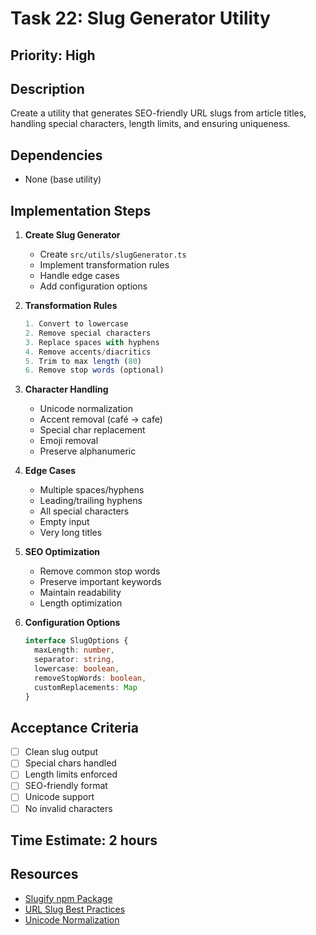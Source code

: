 # Task 22: Slug Generator Utility

## Priority: High

## Description
Create a utility that generates SEO-friendly URL slugs from article titles, handling special characters, length limits, and ensuring uniqueness.

## Dependencies
- None (base utility)

## Implementation Steps

1. **Create Slug Generator**
   - Create `src/utils/slugGenerator.ts`
   - Implement transformation rules
   - Handle edge cases
   - Add configuration options

2. **Transformation Rules**
   ```typescript
   1. Convert to lowercase
   2. Remove special characters
   3. Replace spaces with hyphens
   4. Remove accents/diacritics
   5. Trim to max length (80)
   6. Remove stop words (optional)
   ```

3. **Character Handling**
   - Unicode normalization
   - Accent removal (café → cafe)
   - Special char replacement
   - Emoji removal
   - Preserve alphanumeric

4. **Edge Cases**
   - Multiple spaces/hyphens
   - Leading/trailing hyphens
   - All special characters
   - Empty input
   - Very long titles

5. **SEO Optimization**
   - Remove common stop words
   - Preserve important keywords
   - Maintain readability
   - Length optimization

6. **Configuration Options**
   ```typescript
   interface SlugOptions {
     maxLength: number,
     separator: string,
     lowercase: boolean,
     removeStopWords: boolean,
     customReplacements: Map
   }
   ```

## Acceptance Criteria
- [ ] Clean slug output
- [ ] Special chars handled
- [ ] Length limits enforced
- [ ] SEO-friendly format
- [ ] Unicode support
- [ ] No invalid characters

## Time Estimate: 2 hours

## Resources
- [Slugify npm Package](https://www.npmjs.com/package/slugify)
- [URL Slug Best Practices](https://moz.com/blog/15-seo-best-practices-for-structuring-urls)
- [Unicode Normalization](https://developer.mozilla.org/en-US/docs/Web/JavaScript/Reference/Global_Objects/String/normalize)